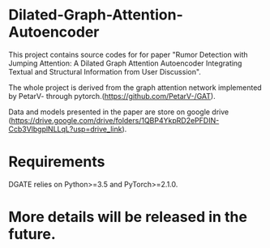 # Dilated-Graph-Attention-Autoencoder

This project contains source codes for for paper "Rumor Detection with Jumping Attention: A Dilated Graph Attention Autoencoder Integrating Textual and Structural Information from User Discussion". 

The whole project is derived from  the graph attention network implemented by PetarV- through pytorch.(https://github.com/PetarV-/GAT).

Data and models presented in the paper are store on google drive (https://drive.google.com/drive/folders/1QBP4YkpRD2ePFDIN-Ccb3VlbgplNLLqL?usp=drive_link).

# Requirements
DGATE relies on Python>=3.5 and PyTorch>=2.1.0.

# More details will be released in the future.
